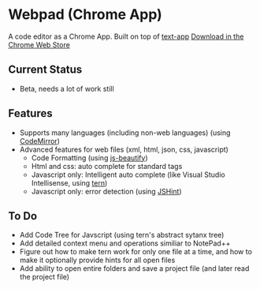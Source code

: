 # Webpad (Chrome App)

A code editor as a Chrome App. Built on top of [text-app](https://github.com/GoogleChrome/text-app)
[Download in the Chrome Web Store](https://chrome.google.com/webstore/detail/webpad/nbjajjpleonofjhcholjhjakpdmgfgga)


## Current Status
 - Beta, needs a lot of work still

## Features
 - Supports many languages (including non-web languages) (using [CodeMirror][1])
 - Advanced features for web files (xml, html, json, css, javascript)
    - Code Formatting  (using [js-beautify][2])
    - Html and css: auto complete for standard tags
    - Javascript only: Intelligent auto complete (like Visual Studio Intellisense, using [tern][3]) 
    - Javascript only: error detection (using [JSHint][4])
    
## To Do
 - Add Code Tree for Javscript (using tern's abstract sytanx tree)
 - Add detailed context menu and operations similiar to NotePad++
 - Figure out how to make tern work for only one file at a time, and how to make it optionally provide hints for all open files
 - Add ability to open entire folders and save a project file (and later read the project file)

    


  [1]: https://github.com/marijnh/CodeMirror
  [2]: https://github.com/einars/js-beautify
  [3]: https://github.com/marijnh/tern
  [4]: https://github.com/jshint/jshint/
